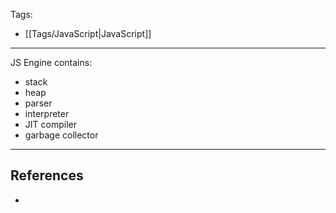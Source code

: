 Tags:
- [[Tags/JavaScript|JavaScript]]
---
JS Engine contains:
- stack
- heap
- parser
- interpreter
- JIT compiler
- garbage collector

---
## References
- 